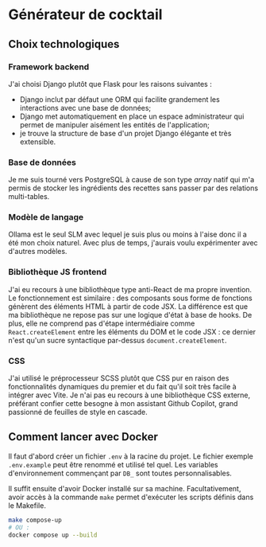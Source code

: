 # Générateur de cocktail

## Choix technologiques

### Framework backend

J'ai choisi Django plutôt que Flask pour les raisons suivantes :

- Django inclut par défaut une ORM qui facilite grandement les interactions avec une base de données;
- Django met automatiquement en place un espace administrateur qui permet de manipuler aisément les entités de l'application;
- je trouve la structure de base d'un projet Django élégante et très extensible.

### Base de données

Je me suis tourné vers PostgreSQL à cause de son type *array* natif qui m'a permis de stocker les ingrédients des recettes sans passer par des relations multi-tables.

### Modèle de langage

Ollama est le seul SLM avec lequel je suis plus ou moins à l'aise donc il a été mon choix naturel. Avec plus de temps, j'aurais voulu expérimenter avec d'autres modèles.

### Bibliothèque JS frontend

J'ai eu recours à une bibliothèque type anti-React de ma propre invention. Le fonctionnement est similaire : des composants sous forme de fonctions génèrent des éléments HTML à partir de code JSX. La différence est que ma bibliothèque ne repose pas sur une logique d'état à base de hooks. De plus, elle ne comprend pas d'étape intermédiaire comme `React.createElement` entre les éléments du DOM et le code JSX : ce dernier n'est qu'un sucre syntactique par-dessus `document.createElement`.

### CSS

J'ai utilisé le préprocesseur SCSS plutôt que CSS pur en raison des fonctionnalités dynamiques du premier et du fait qu'il soit très facile à intégrer avec Vite. Je n'ai pas eu recours à une bibliothèque CSS externe, préférant confier cette besogne à mon assistant Github Copilot, grand passionné de feuilles de style en cascade.

## Comment lancer avec Docker

Il faut d'abord créer un fichier `.env` à la racine du projet. Le fichier exemple `.env.example` peut être renommé et utilisé tel quel. Les variables d'environnement commençant par `DB_` sont toutes personnalisables.

Il suffit ensuite d'avoir Docker installé sur sa machine. Facultativement, avoir accès à la commande `make` permet d'exécuter les scripts définis dans le Makefile.

```bash
make compose-up
# OU :
docker compose up --build
```
